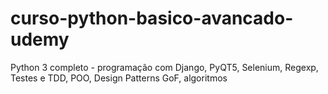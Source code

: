 # curso-python-basico-avancado-udemy
Python 3 completo - programação com Django, PyQT5, Selenium, Regexp, Testes e TDD, POO, Design Patterns GoF, algoritmos

